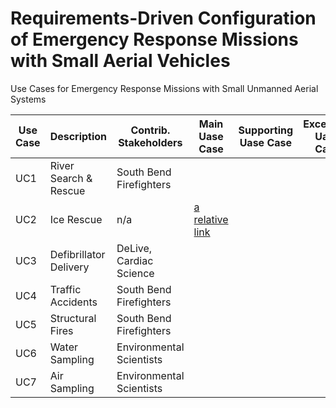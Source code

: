 # Requirements-Driven Configuration of Emergency Response Missions with Small Aerial Vehicles
Use Cases for Emergency Response Missions with Small Unmanned Aerial Systems


| Use Case      | Description                 | Contrib. Stakeholders              | Main Uase Case  | Supporting Uase Case  | Exception Uase Case  |
| ------------- |-------------                    | -----                              |            -----|                  -----|                 -----|   
| UC1           | River Search & Rescue           | South Bend Firefighters |
| UC2           |Ice Rescue                       |   n/a |[a relative link](IceRescue.md ) 
| UC3           |Defibrillator Delivery         |    DeLive, Cardiac Science |
| UC4           |Traffic Accidents                |    South Bend Firefighters |
| UC5           | Structural Fires                |    South Bend Firefighters |
| UC6           | Water Sampling                  |    Environmental Scientists |
| UC7           | Air Sampling                    |    Environmental Scientists |
